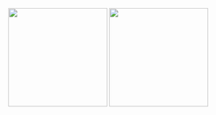 
<picture href="https://github.com/anuraghazra/github-readme-stats">
  <img height=200 align="center" src="https://github-readme-stats.vercel.app/api?username=elliott-liu&show_icons=true&theme=transparent&border_radius=10&hide_rank=true&include_all_commits=true&hide_border=false&bg_color=1b1e28&title_color=5DE4c7&icon_color=ADD7FF&text_color=ffffff&border_color=a6accd" />
</picture>
<picture>
  <img height=200 align="center" src="https://github-readme-stats.vercel.app/api/top-langs/?username=elliott-liu&layout=compact&langs_count=8&theme=transparent&border_radius=10&card_width=320&hide_border=false&bg_color=1b1e28&title_color=5DE4c7&icon_color=ADD7FF&text_color=ffffff&border_color=a6accd" />
</picture>
<br/>
<!-- <picture>
  <img height=20 align="center" src="https://visitor-badge.laobi.icu/badge?page_id=elliott-liu" />
</picture> -->
